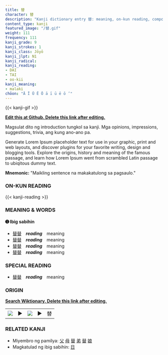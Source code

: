 ```yaml
---
title: 替
character: 替
description: "Kanji dictionary entry 替: meaning, on-kun reading, compounds, origin, related kanji"
content_type: kanji
featured_image: "/替.gif"
weight: 111
frequency: 111
kanji_grade: 9
kanji_strokes: 1
kanji_class: Jōyō
kanji_jlpt: N1
kanji_radical: 
kanji_reading: 
- DAI
- TAI
- oo-kii
kanji_meaning:
- malaki
chōon: "Ā Ī Ū Ē Ō ā ī ū ē ō ’"
---
```

[//]: # (Don't edit the line below. Kanji animated GIF code is automatically generated.)
{{< kanji-gif >}}

[//]: # (Edit below this line.)

**[Edit this at Github. Delete this link after editing.](https://github.com/tim0g/tim/tree/main/content/kanji/替/index.md)**

Magsulat dito ng introduction tungkol sa kanji. Mga opinions, impressions, suggestions, trivia, ang kung ano-ano pa.

Generate Lorem Ipsum placeholder text for use in your graphic, print and web layouts, and discover plugins for your favorite writing, design and blogging tools. Explore the origins, history and meaning of the famous passage, and learn how Lorem Ipsum went from scrambled Latin passage to ubiqitous dummy text.
 
**Mnemonic:** "Maikling sentence na makakatulong sa pagsaulo."

### ON-KUN READING

[//]: # (Don't edit the line below. ON-KUN READING code is automatically generated.)
{{< kanji-reading >}}

### MEANING & WORDS

#### ➊ **Ibig sabihin**
  - [替](../替)[替](../替)　***reading***　meaning
  - [替](../替)[替](../替)　***reading***　meaning
  - [替](../替)[替](../替)　***reading***　meaning
  - [替](../替)[替](../替)　***reading***　meaning

### SPECIAL READING
  - [替](../替)[替](../替)　***reading***　meaning

### ORIGIN

**[Search Wiktionary. Delete this link after editing.](https://wiktionary.org/wiki/替)**
<table class="kanji-table"><tr><td>
<img src="60px-替-bronze.svg.png">
</td><td>▶</td><td>
<img src="60px-替-oracle.svg.png">
</td><td>▶</td>
<td class="kanji-origin">替</td>
</tr></table>

### RELATED KANJI
- Miyembro ng pamilya: [父](../父) [母](../母) [替](../替) [弟](../弟) [替](../替) [娘](../娘)
- Magkatulad ng ibig sabihin: [日](../日)
